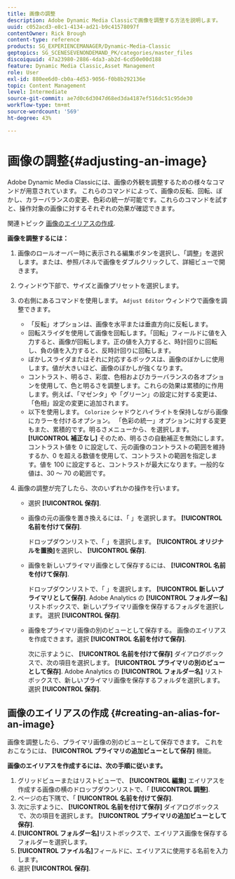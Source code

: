 ```yaml
---
title: 画像の調整
description: Adobe Dynamic Media Classicで画像を調整する方法を説明します。
uuid: c052acd3-e8c1-4134-ad21-b9c41578097f
contentOwner: Rick Brough
content-type: reference
products: SG_EXPERIENCEMANAGER/Dynamic-Media-Classic
geptopics: SG_SCENESEVENONDEMAND_PK/categories/master_files
discoiquuid: 47a23980-2886-4da3-ab2d-6cd50e00d188
feature: Dynamic Media Classic,Asset Management
role: User
exl-id: 880ee6d0-cb0a-4d53-9056-f0b8b292136e
topic: Content Management
level: Intermediate
source-git-commit: ae7d0c6d3047d68ed3da4187ef516dc51c95de30
workflow-type: tm+mt
source-wordcount: '569'
ht-degree: 43%

---
```


# 画像の調整{#adjusting-an-image}

Adobe Dynamic Media Classicには、画像の外観を調整するための様々なコマンドが用意されています。 これらのコマンドによって、画像の反転、回転、ぼかし、カラーバランスの変更、色彩の統一が可能です。これらのコマンドを試すと、操作対象の画像に対するそれぞれの効果が確認できます。

関連トピック [画像のエイリアスの作成](adjusting-image.md#creating_an_alias_for_an_image).

**画像を調整するには：**

1. 画像のロールオーバー時に表示される編集ボタンを選択し、「調整」を選択します。または、参照パネルで画像をダブルクリックして、詳細ビューで開きます。
1. ウィンドウ下部で、サイズと画像プリセットを選択します。
1. の右側にあるコマンドを使用します。 `Adjust Editor` ウィンドウで画像を調整できます。

   * 「反転」オプションは、画像を水平または垂直方向に反転します。
   * 回転スライダを使用して画像を回転します。「回転」フィールドに値を入力すると、画像が回転します。正の値を入力すると、時計回りに回転し、負の値を入力すると、反時計回りに回転します。
   * ぼかしスライダまたはそれに対応するボックスは、画像のぼかしに使用します。値が大きいほど、画像のぼかしが強くなります。
   * コントラスト、明るさ、彩度、色相およびカラーバランスの各オプションを使用して、色と明るさを調整します。これらの効果は累積的に作用します。例えば、「マゼンタ」や「グリーン」の設定に対する変更は、「色相」設定の変更に追加されます。
   * 以下を使用します。 `Colorize` シャドウとハイライトを保持しながら画像にカラーを付けるオプション。 「色彩の統一」オプションに対する変更もまた、累積的です。明るさメニューから、を選択します。 **[!UICONTROL 補正なし]** そのため、明るさの自動補正を無効にします。 コントラスト値を 0 に設定して、元の画像のコントラストの範囲を維持するか、0 を超える数値を使用して、コントラストの範囲を指定します。値を 100 に設定すると、コントラストが最大になります。一般的な値は、30 ～ 70 の範囲です。

1. 画像の調整が完了したら、次のいずれかの操作を行います。

   * 選択 **[!UICONTROL 保存]**.

   * 画像の元の画像を置き換えるには、「 」を選択します。 **[!UICONTROL 名前を付けて保存]**.

     ドロップダウンリストで、「 」を選択します。 **[!UICONTROL オリジナルを置換]**&#x200B;を選択し、 **[!UICONTROL 保存]**.

   * 画像を新しいプライマリ画像として保存するには、 **[!UICONTROL 名前を付けて保存]**.

     ドロップダウンリストで、「 」を選択します。 **[!UICONTROL 新しいプライマリとして保存]**.
Adobe Analytics の **[!UICONTROL フォルダー名]** リストボックスで、新しいプライマリ画像を保存するフォルダを選択します。
選択 **[!UICONTROL 保存]**.

   * 画像をプライマリ画像の別のビューとして保存する。 画像のエイリアスを作成できます。選択 **[!UICONTROL 名前を付けて保存]**.

     次に示すように、 **[!UICONTROL 名前を付けて保存]** ダイアログボックスで、次の項目を選択します。 **[!UICONTROL プライマリの別のビューとして保存]**.
Adobe Analytics の **[!UICONTROL フォルダー名]** リストボックスで、新しいプライマリ画像を保存するフォルダを選択します。
選択 **[!UICONTROL 保存]**.

## 画像のエイリアスの作成 {#creating-an-alias-for-an-image}

画像を調整したら、プライマリ画像の別のビューとして保存できます。 これをおこなうには、 **[!UICONTROL プライマリの追加ビューとして保存]** 機能。

**画像のエイリアスを作成するには、次の手順に従います。**

1. グリッドビューまたはリストビューで、 **[!UICONTROL 編集]** エイリアスを作成する画像の横のドロップダウンリストで、「 **[!UICONTROL 調整]**.
1. ページの右下隅で、「 **[!UICONTROL 名前を付けて保存]**.
1. 次に示すように、 **[!UICONTROL 名前を付けて保存]** ダイアログボックスで、次の項目を選択します。 **[!UICONTROL プライマリの追加ビューとして保存]**.
1. **[!UICONTROL フォルダー名]**&#x200B;リストボックスで、エイリアス画像を保存するフォルダーを選択します。
1. **[!UICONTROL ファイル名]**&#x200B;フィールドに、エイリアスに使用する名前を入力します。
1. 選択 **[!UICONTROL 保存]**.
